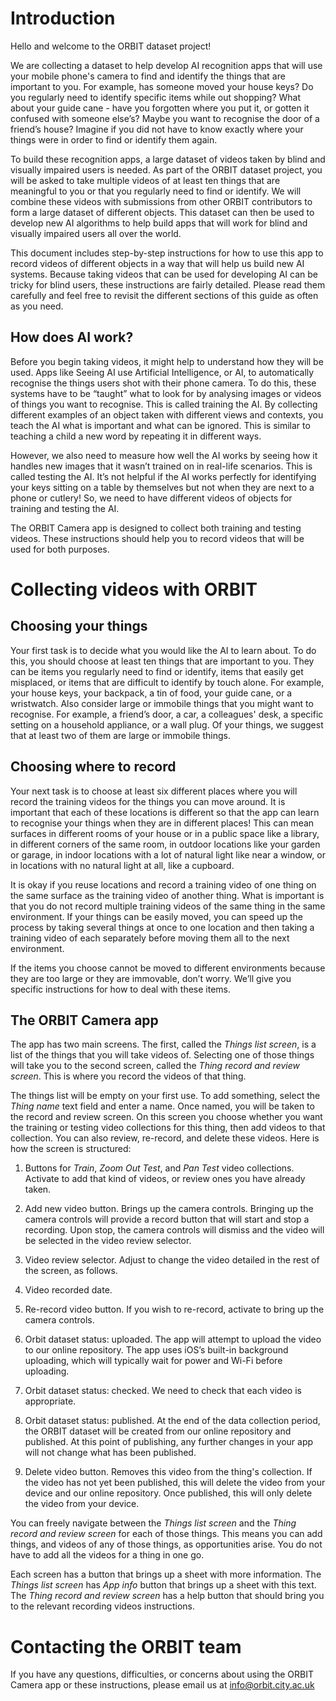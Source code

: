 # Introduction

Hello and welcome to the ORBIT dataset project! 

We are collecting a dataset to help develop AI recognition apps that will use your mobile phone's camera to find and identify the things that are important to you. For example, has someone moved your house keys? Do you regularly need to identify specific items while out shopping? What about your guide cane - have you forgotten where you put it, or gotten it confused with someone else’s? Maybe you want to recognise the door of a friend’s house? Imagine if you did not have to know exactly where your things were in order to find or identify them again. 

To build these recognition apps, a large dataset of videos taken by blind and visually impaired users is needed. As part of the ORBIT dataset project, you will be asked to take multiple videos of at least ten things that are meaningful to you or that you regularly need to find or identify. We will combine these videos with submissions from other ORBIT contributors to form a large dataset of different objects. This dataset can then be used to develop new AI algorithms to help build apps that will work for blind and visually impaired users all over the world. 

This document includes step-by-step instructions for how to use this app to record videos of different objects in a way that will help us build new AI systems. Because taking videos that can be used for developing AI can be tricky for blind users, these instructions are fairly detailed. Please read them carefully and feel free to revisit the different sections of this guide as often as you need.

## How does AI work?  

Before you begin taking videos, it might help to understand how they will be used. Apps like Seeing AI use Artificial Intelligence, or AI, to automatically recognise the things users shot with their phone camera. To do this, these systems have to be “taught” what to look for by analysing images or videos of things you want to recognise. This is called training the AI. By collecting different examples of an object taken with different views and contexts, you teach the AI what is important and what can be ignored. This is similar to teaching a child a new word by repeating it in different ways. 

However, we also need to measure how well the AI works by seeing how it handles new images that it wasn’t trained on in real-life scenarios. This is called testing the AI. It’s not helpful if the AI works perfectly for identifying your keys sitting on a table by themselves but not when they are next to a phone or cutlery! So, we need to have different videos of objects for training and testing the AI. 

The ORBIT Camera app is designed to collect both training and testing videos. These instructions should help you to record videos that will be used for both purposes. 

# Collecting videos with ORBIT

## Choosing your things

Your first task is to decide what you would like the AI to learn about. To do this, you should choose at least ten things that are important to you. They can be items you regularly need to find or identify, items that easily get misplaced, or items that are difficult to identify by touch alone. For example, your house keys, your backpack, a tin of food, your guide cane, or a wristwatch. Also consider large or immobile things that you might want to recognise. For example, a friend’s door, a car, a colleagues' desk, a specific setting on a household appliance, or a wall plug. Of your things, we suggest that at least two of them are large or immobile things. 

## Choosing where to record 

Your next task is to choose at least six different places where you will record the training videos for the things you can move around. It is important that each of these locations is different so that the app can learn to recognise your things when they are in different places! This can mean surfaces in different rooms of your house or in a public space like a library, in different corners of the same room, in outdoor locations like your garden or garage, in indoor locations with a lot of natural light like near a window, or in locations with no natural light at all, like a cupboard.  

It is okay if you reuse locations and record a training video of one thing on the same surface as the training video of another thing. What is important is that you do not record multiple training videos of the same thing in the same environment. If your things can be easily moved, you can speed up the process by taking several things at once to one location and then taking a training video of each separately before moving them all to the next environment. 

If the items you choose cannot be moved to different environments because they are too large or they are immovable, don’t worry. We’ll give you specific instructions for how to deal with these items. 

## The ORBIT Camera app  

The app has two main screens. The first, called the _Things list screen_, is a list of the things that you will take videos of. Selecting one of those things will take you to the second screen, called the _Thing record and review screen_. This is where you record the videos of that thing.  

The things list will be empty on your first use. To add something, select the _Thing name_ text field and enter a name. Once named, you will be taken to the record and review screen. On this screen you choose whether you want the training or testing video collections for this thing, then add videos to that collection. You can also review, re-record, and delete these videos. Here is how the screen is structured: 

1. Buttons for _Train_, _Zoom Out Test_, and _Pan Test_ video collections. Activate to add that kind of videos, or review ones you have already taken. 

2. Add new video button. Brings up the camera controls. Bringing up the camera controls will provide a record button that will start and stop a recording. Upon stop, the camera controls will dismiss and the video will be selected in the video review selector. 

3. Video review selector. Adjust to change the video detailed in the rest of the screen, as follows. 

4. Video recorded date. 

5. Re-record video button. If you wish to re-record, activate to bring up the camera controls. 

6. Orbit dataset status: uploaded. The app will attempt to upload the video to our online repository. The app uses iOS’s built-in background uploading, which will typically wait for power and Wi-Fi before uploading. 

7. Orbit dataset status: checked. We need to check that each video is appropriate. 

8. Orbit dataset status: published. At the end of the data collection period, the ORBIT dataset will be created from our online repository and published. At this point of publishing, any further changes in your app will not change what has been published. 

9. Delete video button. Removes this video from the thing's collection. If the video has not yet been published, this will delete the video from your device and our online repository. Once published, this will only delete the video from your device. 

You can freely navigate between the _Things list screen_ and the _Thing record and review screen_ for each of those things. This means you can add things, and videos of any of those things, as opportunities arise. You do not have to add all the videos for a thing in one go. 

Each screen has a button that brings up a sheet with more information. The _Things list screen_ has _App info_ button that brings up a sheet with this text. The _Thing record and review screen_ has a help button that should bring you to the relevant recording videos instructions. 

# Contacting the ORBIT team
If you have any questions, difficulties, or concerns about using the ORBIT Camera app or these instructions, please email us at info@orbit.city.ac.uk
